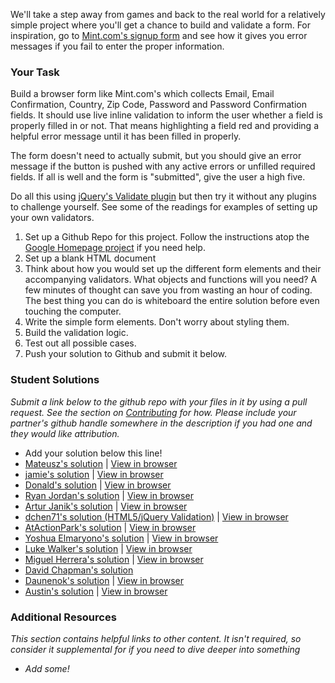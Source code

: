 We'll take a step away from games and back to the real world for a relatively simple project where you'll get a chance to build and validate a form.  For inspiration, go to [Mint.com's signup form](https://wwws.mint.com/login.event?task=S) and see how it gives you error messages if you fail to enter the proper information.

### Your Task

Build a browser form like Mint.com's which collects Email, Email Confirmation, Country, Zip Code, Password and Password Confirmation fields.  It should use live inline validation to inform the user whether a field is properly filled in or not.  That means highlighting a field red and providing a helpful error message until it has been filled in properly.  

The form doesn't need to actually submit, but you should give an error message if the button is pushed with any active errors or unfilled required fields.  If all is well and the form is "submitted", give the user a high five.  

Do all this using [jQuery's Validate plugin](http://jqueryvalidation.org/) but then try it without any plugins to challenge yourself.  See some of the readings for examples of setting up your own validators.

1. Set up a Github Repo for this project.  Follow the instructions atop the [Google Homepage project](/web-development-101/html-css) if you need help.
1. Set up a blank HTML document
1. Think about how you would set up the different form elements and their accompanying validators.  What objects and functions will you need? A few minutes of thought can save you from wasting an hour of coding.  The best thing you can do is whiteboard the entire solution before even touching the computer.
2. Write the simple form elements.  Don't worry about styling them.
3. Build the validation logic.
4. Test out all possible cases.
5. Push your solution to Github and submit it below.


### Student Solutions

*Submit a link below to the github repo with your files in it by using a pull request.  See the section on [Contributing](http://github.com/TheOdinProject/curriculum/blob/master/contributing.md) for how.  Please include your partner's github handle somewhere in the description if you had one and they would like attribution.*

* Add your solution below this line!
* [Mateusz's solution](https://github.com/Emnalyeriar/learning_projects/tree/master/the%20odin%20projects/form%20validation) | [View in browser](http://htmlpreview.github.io/?https://github.com/Emnalyeriar/learning_projects/blob/master/the%20odin%20projects/form%20validation/index.html)
* [jamie's solution](https://github.com/Jberczel/odin-javascript/tree/master/jquery-form) | [View in browser](http://jsfiddle.net/Jberczel/5dAd3/)
* [Donald's solution](https://github.com/donaldali/odin-js-jquery/tree/master/form_validation) | [View in browser](http://htmlpreview.github.io/?https://github.com/donaldali/odin-js-jquery/blob/master/form_validation/index.html "Form Validation")
* [Ryan Jordan's solution](https://github.com/krjordan/HTML-forms) | [View in browser](http://htmlpreview.github.io/?https://github.com/krjordan/HTML-forms/blob/master/index.html)
* [Artur Janik's solution](https://github.com/ArturJanik/TOPJS/tree/master/Project7) | [View in browser](https://rawgit.com/ArturJanik/TOPJS/master/Project7/index.html)
* [dchen71's solution (HTML5/jQuery Validation)](https://github.com/dchen71/odin-form_validations) | [View in browser](http://rawgit.com/dchen71/odin-form_validations/master/Index.html)
* [AtActionPark's solution](https://github.com/AtActionPark/odin_jquery_validating) | [View in browser](http://htmlpreview.github.io/?https://github.com/AtActionPark/odin_jquery_validating/blob/master/index.html)
* [Yoshua Elmaryono's solution](https://github.com/dotm/signup) | [View in browser](http://dotm.github.io/signup/)
* [Luke Walker's solution](https://github.com/ubershibs/odin-js-course/tree/master/mint) | [View in browser](http://htmlpreview.github.io/?https://github.com/ubershibs/odin-js-course/blob/master/mint/index.html)
* [Miguel Herrera's solution](https://github.com/migueloherrera/js-mint) | [View in browser](http://htmlpreview.github.io/?https://github.com/migueloherrera/js-mint/blob/master/index.html)
* [David Chapman's solution](https://github.com/davidchappy/odin_training_projects/tree/master/jq-form-validation)
* [Daunenok's solution](https://github.com/daunenok/form-my-validation) | [View in browser](https://daunenok.github.io/form-my-validation/)
* [Austin's solution](https://github.com/CouchofTomato/form_validation) | [View in browser](https://couchoftomato.github.io/form_validation/)

### Additional Resources

*This section contains helpful links to other content. It isn't required, so consider it supplemental for if you need to dive deeper into something*

* *Add some!*
